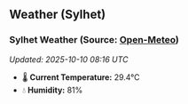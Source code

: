 ## Weather (Sylhet)

<!-- WEATHER-START -->
### Sylhet Weather (Source: [Open-Meteo](https://open-meteo.com))
_Updated: 2025-10-10 08:16 UTC_
* 🌡️ **Current Temperature:** 29.4°C
* 💧 **Humidity:** 81%
<!-- WEATHER-END -->























































































